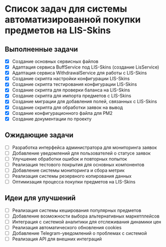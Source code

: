 # Список задач для системы автоматизированной покупки предметов на LIS-Skins

## Выполненные задачи

- [x] Создание основных сервисных файлов
- [x] Адаптация сервиса BuffService под LIS-Skins (создание LisService)
- [x] Адаптация сервиса WithdrawalService для работы с LIS-Skins
- [x] Создание скрипта настройки конфигурации LIS-Skins
- [x] Создание скрипта тестирования конфигурации LIS-Skins
- [x] Создание скрипта для проверки баланса на LIS-Skins
- [x] Создание скрипта для импорта предметов с LIS-Skins
- [x] Создание миграции для добавления полей, связанных с LIS-Skins
- [x] Создание скрипта для обработки заявок на вывод
- [x] Создание конфигурационного файла для PM2
- [x] Создание документации по проекту

## Ожидающие задачи

- [ ] Разработка интерфейса администратора для мониторинга заявок
- [ ] Добавление уведомлений для пользователей о статусе заявок
- [ ] Улучшение обработки ошибок и повторных попыток
- [ ] Реализация тестового покрытия для основных компонентов
- [ ] Добавление системы мониторинга и сбора метрик
- [ ] Реализация системы резервного копирования данных
- [ ] Оптимизация процесса покупки предметов на LIS-Skins

## Идеи для улучшений

- [ ] Реализация системы кеширования популярных предметов
- [ ] Добавление возможности выбора альтернативных маркетплейсов
- [ ] Интеграция с системой аналитики для отслеживания динамики цен
- [ ] Реализация автоматического обновления cookies
- [ ] Добавление Telegram-уведомлений о проблемах с системой
- [ ] Реализация API для внешних интеграций
